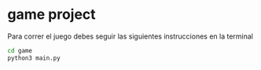 # game project

Para correr el juego debes seguir las siguientes instrucciones en la terminal
```sh
cd game 
python3 main.py
```